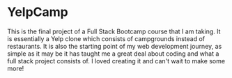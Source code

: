 # YelpCamp

  This is the final project of a Full Stack Bootcamp course that I am taking. It is essentially a Yelp clone which consists of campgrounds instead of restaurants.
It is also the starting point of my web development journey, as simple as it may be it has taught me a great deal about coding and what a full stack project consists of.
I loved creating it and can't wait to make some more! 
